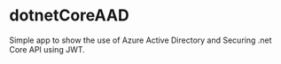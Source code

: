 # dotnetCoreAAD

Simple app to show the use of Azure Active Directory and Securing .net Core API using JWT.
